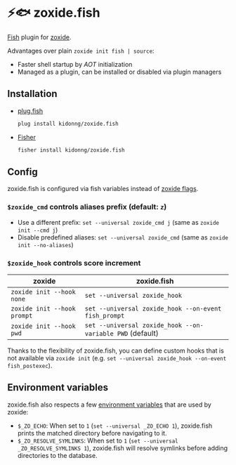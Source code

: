 # ⚡️🐟 zoxide.fish

[Fish](https://fishshell.com/) plugin for [zoxide](https://github.com/ajeetdsouza/zoxide).

Advantages over plain `zoxide init fish | source`:

- Faster shell startup by _AOT_ initialization
- Managed as a plugin, can be installed or disabled via plugin managers

## Installation

- [plug.fish](https://github.com/kidonng/plug.fish)

  ```sh
  plug install kidonng/zoxide.fish
  ```

- [Fisher](https://github.com/jorgebucaran/fisher)

  ```sh
  fisher install kidonng/zoxide.fish
  ```

## Config

zoxide.fish is configured via fish variables instead of [zoxide flags](https://github.com/ajeetdsouza/zoxide#flags).

### `$zoxide_cmd` controls aliases prefix (default: `z`)

- Use a different prefix: `set --universal zoxide_cmd j` (same as `zoxide init --cmd j`)
- Disable predefined aliases: `set --universal zoxide_cmd` (same as `zoxide init --no-aliases`)

### `$zoxide_hook` controls score increment

| zoxide                      | zoxide.fish                                               |
| --------------------------- | --------------------------------------------------------- |
| `zoxide init --hook none`   | `set --universal zoxide_hook`                             |
| `zoxide init --hook prompt` | `set --universal zoxide_hook --on-event fish_prompt`      |
| `zoxide init --hook pwd`    | `set --universal zoxide_hook --on-variable PWD` (default) |

Thanks to the flexibility of zoxide.fish, you can define custom hooks that is not available via `zoxide init` (e.g. `set --universal zoxide_hook --on-event fish_postexec`).

## Environment variables

zoxide.fish also respects a few [environment variables](https://github.com/ajeetdsouza/zoxide#environment-variables) that are used by zoxide:

- `$_ZO_ECHO`: When set to `1` (`set --universal _ZO_ECHO 1`), zoxide.fish prints the matched directory before navigating to it.
- `$_ZO_RESOLVE_SYMLINKS`: When set to `1` (`set --universal _ZO_RESOLVE_SYMLINKS 1`), zoxide.fish will resolve symlinks before adding directories to the database.
